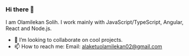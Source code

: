 ### Hi there 👋

I am Olamilekan Solih. I work mainly with JavaScript/TypeScript, 
Angular, React and Node.js.

- 👯 I’m looking to collaborate on cool projects.
- 📫 How to reach me: Email: alaketuolamilekan02@gmail.com


<!--
**beardedprince/beardedprince** is a ✨ _special_ ✨ repository because its `README.md` (this file) appears on your GitHub profile.

Here are some ideas to get you started:

- 🔭 I’m currently working on ...
- 🌱 I’m currently learning ...
- 👯 I’m looking to collaborate on ...
- 🤔 I’m looking for help with ...
- 💬 Ask me about ...
- 📫 How to reach me: ...
- 😄 Pronouns: ...
- ⚡ Fun fact: ...
-->
